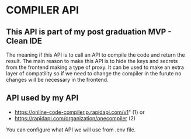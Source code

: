 # COMPILER API
## This API is part of my post graduation MVP - Clean IDE 

The meaning if this API is to call an API to compile the code and return the result.
The main reason to make this API is to hide the keys and secrets from the frontend
making a type of proxy. It can be used to make an extra layer of compatility so
if we need to change the compiler in the furute no changes will be necessary in the
frontend.

## API used by my API
- https://online-code-compiler.p.rapidapi.com/v1" (1)
or
- https://rapidapi.com/organization/onecompiler   (2)

You can configure what API we will use from .env file.
